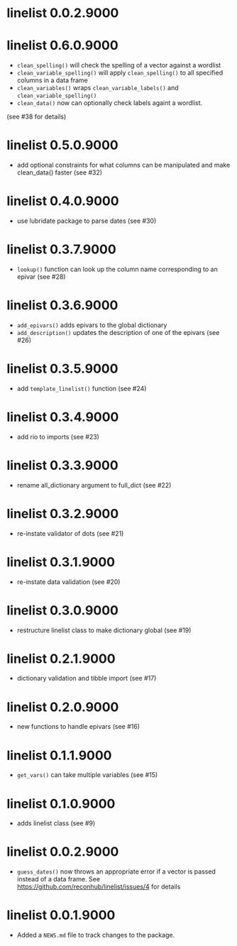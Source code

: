 # linelist 0.0.2.9000
# linelist 0.6.0.9000

* `clean_spelling()` will check the spelling of a vector against a wordlist
* `clean_variable_spelling()` will apply `clean_spelling()` to all specified
  columns in a data frame
* `clean_variables()` wraps `clean_variable_labels()` and `clean_variable_spelling()`
* `clean_data()` now can optionally check labels againt a wordlist.

(see #38 for details)

# linelist 0.5.0.9000

* add optional constraints for what columns can be manipulated and make 
  clean_data() faster (see #32)

# linelist 0.4.0.9000

* use lubridate package to parse dates (see #30)

# linelist 0.3.7.9000

* `lookup()` function can look up the column name corresponding to an epivar
   (see #28)

# linelist 0.3.6.9000

* `add_epivars()` adds epivars to the global dictionary
* `add_description()` updates the description of one of the epivars
  (see #26)

# linelist 0.3.5.9000

* add `template_linelist()` function (see #24)

# linelist 0.3.4.9000

* add rio to imports (see #23)

# linelist 0.3.3.9000

* rename all_dictionary argument to full_dict (see #22)

# linelist 0.3.2.9000

* re-instate validator of dots (see #21)

# linelist 0.3.1.9000

* re-instate data validation (see #20)

# linelist 0.3.0.9000

* restructure linelist class to make dictionary global (see #19)

# linelist 0.2.1.9000

* dictionary validation and tibble import (see #17)

# linelist 0.2.0.9000

* new functions to handle epivars (see #16)

# linelist 0.1.1.9000

* `get_vars()` can take multiple variables (see #15)

# linelist 0.1.0.9000

* adds linelist class (see #9)

# linelist 0.0.2.9000

* `guess_dates()` now throws an appropriate error if a vector is passed instead
  of a data frame. See https://github.com/reconhub/linelist/issues/4 for details

# linelist 0.0.1.9000

* Added a `NEWS.md` file to track changes to the package.


